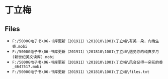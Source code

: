 # 丁立梅

## Files

- `F:/5000G电子书\06-书库更新（201911）\201810\1001\丁立梅\有美一朵，向晚生香.mobi`
- `F:/5000G电子书\06-书库更新（201911）\201810\1001\丁立梅\遇见你的纯真岁月 (新世纪美文读库).mobi`
- `F:/5000G电子书\06-书库更新（201911）\201810\1001\丁立梅\风会记得一朵花的香_4647517.mobi`
- `F:/5000G电子书\06-书库更新（201911）\201810\1001\丁立梅\files.txt`
